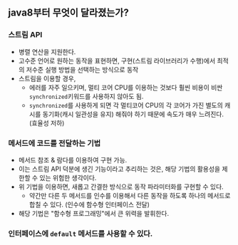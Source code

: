 ## java8부터 무엇이 달라졌는가?
### 스트림 API
- 병렬 연산을 지원한다.
- 고수준 언어로 원하는 동작을 표현하면, 구현(스트림 라이브러리가 수행)에서 최적의 저수준 실행 방법을 선택하는 방식으로 동작
- 스트림을 이용할 경우, 
  - 에러를 자주 일으키며, 멀티 코어 CPU를 이용하는 것보다 훨씬 비용이 비싼 `synchronized`키워드를 사용하지 않아도 됨.
  - `synchronized`를 사용하게 되면 각 멀티코어 CPU의 각 코어가 가진 별도의 캐시를 동기화(캐시 일관성을 유지) 해줘야 하기 때문에 속도가 매우 느려진다. (효율성 저하)


### 메서드에 코드를 전달하는 기법
- 메서드 참조 & 람다를 이용하여 구현 가능.
- 이는 스트림 API 덕분에 생긴 기능이라고 추리하는 것은, 해당 기법의 활용성을 제한할 수 있는 위험한 생각이다.
- 위 기법을 이용하면, 새롭고 간결한 방식으로 동작 파라미터화를 구현할 수 있다.
  - 약간만 다른 두 메서드를 인수를 이용해서 다른 동작을 하도록 하나의 메서드로 합칠 수 있다. (인수에 함수형 인터페이스 전달)
- 해당 기법은 "함수형 프로그래밍"에서 큰 위력을 발휘한다.


### 인터페이스에 `default` 메서드를 사용할 수 있다.